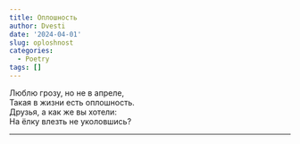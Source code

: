 ```yaml
---
title: Оплошность
author: Dvesti
date: '2024-04-01'
slug: oploshnost
categories:
  - Poetry
tags: []
---
```


Люблю грозу, но не в апреле,  
Такая в жизни есть оплошность.  
Друзья, а как же вы хотели:  
На ёлку влезть не уколовшись?  

***
